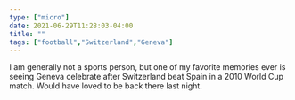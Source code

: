```yaml
---
type: ["micro"]
date: 2021-06-29T11:28:03-04:00
title: ""
tags: ["football","Switzerland","Geneva"]
---
```

I am generally not a sports person, but one of my favorite memories ever is seeing Geneva celebrate after Switzerland beat Spain in a 2010 World Cup match. Would have loved to be back there last night.
